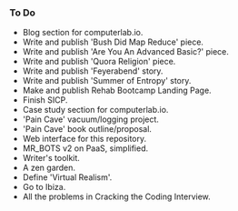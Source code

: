 ### To Do
- Blog section for computerlab.io.
- Write and publish 'Bush Did Map Reduce' piece.
- Write and publish 'Are You An Advanced Basic?' piece.
- Write and publish 'Quora Religion' piece.
- Write and publish 'Feyerabend' story.
- Write and publish 'Summer of Entropy' story.
- Make and publish Rehab Bootcamp Landing Page.
- Finish SICP.
- Case study section for computerlab.io.
- 'Pain Cave' vacuum/logging project.
- 'Pain Cave' book outline/proposal.
- Web interface for this repository.
- MR_BOTS v2 on PaaS, simplified.
- Writer's toolkit.
- A zen garden.
- Define 'Virtual Realism'.
- Go to Ibiza.
- All the problems in Cracking the Coding Interview.

